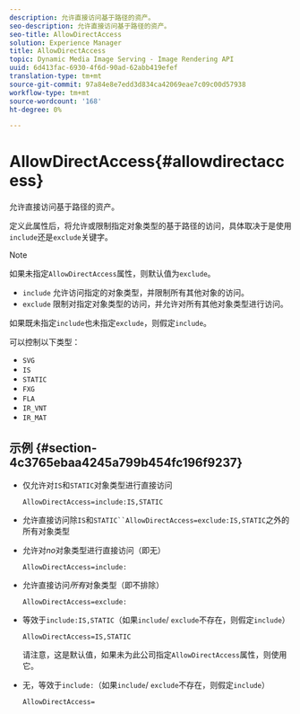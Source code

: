 ```yaml
---
description: 允许直接访问基于路径的资产。
seo-description: 允许直接访问基于路径的资产。
seo-title: AllowDirectAccess
solution: Experience Manager
title: AllowDirectAccess
topic: Dynamic Media Image Serving - Image Rendering API
uuid: 6d413fac-6930-4f6d-90ad-62abb419efef
translation-type: tm+mt
source-git-commit: 97a84e8e7edd3d834ca42069eae7c09c00d57938
workflow-type: tm+mt
source-wordcount: '168'
ht-degree: 0%

---
```



# AllowDirectAccess{#allowdirectaccess}

允许直接访问基于路径的资产。

定义此属性后，将允许或限制指定对象类型的基于路径的访问，具体取决于是使用`include`还是`exclude`关键字。

>[!NOTE]
>
>如果未指定`AllowDirectAccess`属性，则默认值为`exclude`。

* `include` 允许访问指定的对象类型，并限制所有其他对象的访问。
* `exclude` 限制对指定对象类型的访问，并允许对所有其他对象类型进行访问。

如果既未指定`include`也未指定`exclude`，则假定`include`。

可以控制以下类型：

* `SVG`
* `IS`
* `STATIC`
* `FXG`
* `FLA`
* `IR_VNT`
* `IR_MAT`

## 示例 {#section-4c3765ebaa4245a799b454fc196f9237}

* 仅允许对`IS`和`STATIC`对象类型进行直接访问

   `AllowDirectAccess=include:IS,STATIC`

* 允许直接访问除`IS`和`STATIC``AllowDirectAccess=exclude:IS,STATIC`之外的所有对象类型

* 允许对&#x200B;*no*&#x200B;对象类型进行直接访问（即无）

   `AllowDirectAccess=include:`

* 允许直接访问&#x200B;*所有*&#x200B;对象类型（即不排除）

   `AllowDirectAccess=exclude:`

* 等效于`include:IS,STATIC`（如果`include`/ `exclude`不存在，则假定`include`）

   `AllowDirectAccess=IS,STATIC`

   请注意，这是默认值，如果未为此公司指定`AllowDirectAccess`属性，则使用它。

* 无，等效于`include:`（如果`include`/ `exclude`不存在，则假定`include`）

   `AllowDirectAccess=`

